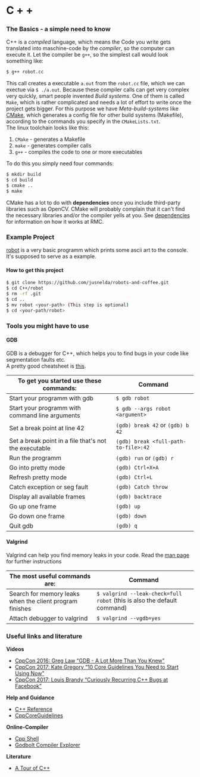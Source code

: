 
C + +
=======

### The Basics - a simple need to know  
C++ is a *compiled* language, which means the Code you write gets translated into maschine-code by the *compiler*, so the computer can execute it. Let the compiler be `g++`, so the simplest call would look something like:  
``` bash
$ g++ robot.cc
```
This call creates a executable `a.out` from the `robot.cc` file, which we can exectue via `$ ./a.out`. Because these compiler calls can get very complex very quickly, smart people invented *Build systems*. 
One of them is called `Make`, which is rather complicated and needs a lot of effort to write once the project gets bigger. 
For this purpose we have *Meta-build-systems* like [CMake](CMake/), which generates a config file for other build systems (Makefile), according to the commands you specify in the `CMakeLists.txt`.  
The linux toolchain looks like this:
1. `CMake` -  generates a Makefile  
2. `make` -  generates compiler calls  
3. `g++` -  compiles the code to one or more executables  

To do this you simply need four commands:  
``` bash
$ mkdir build
$ cd build
$ cmake ..
$ make
```
CMake has a lot to do with **dependencies** once you include third-party libraries such as OpenCV. 
CMake will probably complain that it can't find the necessary libraries and/or the compiler yells at you. 
See [dependencies](dependencies.md) for information on how it works at RMC.  

### Example Project
[robot](robot/) is a very basic programm which prints some ascii art to the console. It's supposed to serve as a example.  

#### How to get this project
``` bash
$ git clone https://github.com/jusnelda/robots-and-coffee.git
$ cd C++/robot
$ rm -rf .git
$ cd ..
$ mv robot <your-path> (This step is optional)
$ cd <your-path/robot>
```

### Tools you might have to use
#### GDB
GDB is a debugger for C++, which helps you to find bugs in your code like segmentation faults etc.  
A pretty good cheatsheet is [this](http://darkdust.net/files/GDB%20Cheat%20Sheet.pdf "GDB Cheatsheet").  

To get you started use these commands: | Command  
-------------|----------  
Start your programm with gdb | `$ gdb robot`
Start your programm with command line arguments | `$ gdb --args robot <argument>`
Set a break point at line 42 | `(gdb) break 42` or `(gdb) b 42`
Set a break point in a file that's not the executable | `(gdb) break <full-path-to-file>:42`
Run the programm | `(gdb) run` or `(gdb) r`
Go into pretty mode | `(gdb) Ctrl+X+A`
Refresh pretty mode | `(gdb) Ctrl+L`
Catch exception or seg fault | `(gdb) Catch throw`
Display all available frames | `(gdb) backtrace`
Go up one frame | `(gdb) up`
Go down one frame | `(gdb) down`
Quit gdb | `(gdb) q`

#### Valgrind
Valgrind can help you find memory leaks in your code. Read the [man page](https://linux.die.net/man/1/valgrind) for further instructions  

The most useful commands are: | Command  
------------------------------|----------
Search for memory leaks when the client program finishes | `$ valgrind --leak-check=full robot` (this is also the default command)
Attach debugger to valgrind | `$ valgrind --vgdb=yes`

### Useful links and literature
**Videos**  
* [CppCon 2016: Greg Law “GDB - A Lot More Than You Knew"](https://www.youtube.com/watch?v=-n9Fkq1e6sg&feature=youtu.be)  
* [CppCon 2017: Kate Gregory “10 Core Guidelines You Need to Start Using Now”](https://www.youtube.com/watch?v=XkDEzfpdcSg)  
* [CppCon 2017: Louis Brandy “Curiously Recurring C++ Bugs at Facebook”](https://www.youtube.com/watch?v=lkgszkPnV8g)  

**Help and Guidance**  
* [C++ Reference](http://en.cppreference.com/w/)  
* [CppCoreGuidelines](https://github.com/isocpp/CppCoreGuidelines)  

**Online-Compiler**  
* [Cpp Shell](http://cpp.sh/)  
* [Godbolt Compiler Explorer](https://godbolt.org/)  

**Literature**  
* [A Tour of C++](http://www.stroustrup.com/Tour.html) 
